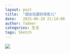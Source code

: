 ```yaml
---
layout: post
title:  "闺女玩耍的背影儿"
date:   2015-06-10 21:14:00
author: fadeer
categories: 生活
tags: Sketch
---
```


![](http://7xkxri.com1.z0.glb.clouddn.com/2015-06-10%20214333.png)